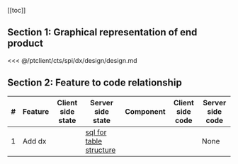 [[toc]]

## Section 1: Graphical representation of end product

<<< @/ptclient/cts/spi/dx/design/design.md

## Section 2: Feature to code relationship

| #   | Feature | Client side state | Server side state                                                                                                                               | Component | Client side code | Server side code |
| --- | ------- | ----------------- | ----------------------------------------------------------------------------------------------------------------------------------------------- | --------- | ---------------- | ---------------- |
| 1   | Add dx  |                   | [sql for table structure](https://github.com/savantcare/emr/blob/master/ptclient/cts/spi/dx/db/structure/sc_dx/structure-gen-on-2020-07-01.sql) |           |                  | None             |
